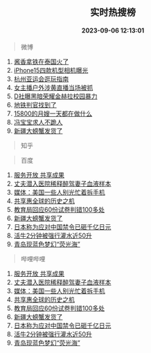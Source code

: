 <div align="center"><h2>实时热搜榜</h2><h4>2023-09-06 12:13:01</h4></div>

> 微博  

1. [酱香拿铁在泰国火了](https://s.weibo.com/weibo?q=%23%E9%85%B1%E9%A6%99%E6%8B%BF%E9%93%81%E5%9C%A8%E6%B3%B0%E5%9B%BD%E7%81%AB%E4%BA%86%23&t=31&band_rank=1&Refer=top)<br />
2. [iPhone15四款机型相机曝光](https://s.weibo.com/weibo?q=%23iPhone15%E5%9B%9B%E6%AC%BE%E6%9C%BA%E5%9E%8B%E7%9B%B8%E6%9C%BA%E6%9B%9D%E5%85%89%23&t=31&band_rank=2&Refer=top)<br />
3. [杭州亚运会逛玩指南](https://s.weibo.com/weibo?q=%23%E6%9D%AD%E5%B7%9E%E4%BA%9A%E8%BF%90%E4%BC%9A%E9%80%9B%E7%8E%A9%E6%8C%87%E5%8D%97%23&t=31&band_rank=3&Refer=top)<br />
4. [女主播户外涉黄直播当场被抓](https://s.weibo.com/weibo?q=%23%E5%A5%B3%E4%B8%BB%E6%92%AD%E6%88%B7%E5%A4%96%E6%B6%89%E9%BB%84%E7%9B%B4%E6%92%AD%E5%BD%93%E5%9C%BA%E8%A2%AB%E6%8A%93%23&t=31&band_rank=4&Refer=top)<br />
5. [D社曝黑暗荣耀金赫拉校园暴力](https://s.weibo.com/weibo?q=%23D%E7%A4%BE%E6%9B%9D%E9%BB%91%E6%9A%97%E8%8D%A3%E8%80%80%E9%87%91%E8%B5%AB%E6%8B%89%E6%A0%A1%E5%9B%AD%E6%9A%B4%E5%8A%9B%23&t=31&band_rank=5&Refer=top)<br />
6. [地铁判官找到了](https://s.weibo.com/weibo?q=%23%E5%9C%B0%E9%93%81%E5%88%A4%E5%AE%98%E6%89%BE%E5%88%B0%E4%BA%86%23&t=31&band_rank=6&Refer=top)<br />
7. [15800的月嫂一天都在做什么](https://s.weibo.com/weibo?q=15800%E7%9A%84%E6%9C%88%E5%AB%82%E4%B8%80%E5%A4%A9%E9%83%BD%E5%9C%A8%E5%81%9A%E4%BB%80%E4%B9%88&t=31&band_rank=7&Refer=top)<br />
8. [冯宝宝求人不跪人](https://s.weibo.com/weibo?q=%23%E5%86%AF%E5%AE%9D%E5%AE%9D%E6%B1%82%E4%BA%BA%E4%B8%8D%E8%B7%AA%E4%BA%BA%23&t=31&band_rank=8&Refer=top)<br />
9. [新疆大螃蟹发货了](https://s.weibo.com/weibo?q=%23%E6%96%B0%E7%96%86%E5%A4%A7%E8%9E%83%E8%9F%B9%E5%8F%91%E8%B4%A7%E4%BA%86%23&t=31&band_rank=9&Refer=top)<br />

> 知乎  


> 百度  

1. [服务开放 共享成果](https://www.baidu.com/s?wd=%E6%9C%8D%E5%8A%A1%E5%BC%80%E6%94%BE+%E5%85%B1%E4%BA%AB%E6%88%90%E6%9E%9C&sa=fyb_news&rsv_dl=fyb_news)<br />
2. [丈夫潜入医院稀释醉驾妻子血液样本](https://www.baidu.com/s?wd=%E4%B8%88%E5%A4%AB%E6%BD%9C%E5%85%A5%E5%8C%BB%E9%99%A2%E7%A8%80%E9%87%8A%E9%86%89%E9%A9%BE%E5%A6%BB%E5%AD%90%E8%A1%80%E6%B6%B2%E6%A0%B7%E6%9C%AC&sa=fyb_news&rsv_dl=fyb_news)<br />
3. [媒体：美国一些人别光忙着拆手机](https://www.baidu.com/s?wd=%E5%AA%92%E4%BD%93%EF%BC%9A%E7%BE%8E%E5%9B%BD%E4%B8%80%E4%BA%9B%E4%BA%BA%E5%88%AB%E5%85%89%E5%BF%99%E7%9D%80%E6%8B%86%E6%89%8B%E6%9C%BA&sa=fyb_news&rsv_dl=fyb_news)<br />
4. [共享惠全球的历史之机](https://www.baidu.com/s?wd=%E5%85%B1%E4%BA%AB%E6%83%A0%E5%85%A8%E7%90%83%E7%9A%84%E5%8E%86%E5%8F%B2%E4%B9%8B%E6%9C%BA&sa=fyb_news&rsv_dl=fyb_news)<br />
5. [教育局回应60份试卷判错100多处](https://www.baidu.com/s?wd=%E6%95%99%E8%82%B2%E5%B1%80%E5%9B%9E%E5%BA%9460%E4%BB%BD%E8%AF%95%E5%8D%B7%E5%88%A4%E9%94%99100%E5%A4%9A%E5%A4%84&sa=fyb_news&rsv_dl=fyb_news)<br />
6. [新疆大螃蟹发货了](https://www.baidu.com/s?wd=%E6%96%B0%E7%96%86%E5%A4%A7%E8%9E%83%E8%9F%B9%E5%8F%91%E8%B4%A7%E4%BA%86&sa=fyb_news&rsv_dl=fyb_news)<br />
7. [日本称为应对中国禁令已砸千亿日元](https://www.baidu.com/s?wd=%E6%97%A5%E6%9C%AC%E7%A7%B0%E4%B8%BA%E5%BA%94%E5%AF%B9%E4%B8%AD%E5%9B%BD%E7%A6%81%E4%BB%A4%E5%B7%B2%E7%A0%B8%E5%8D%83%E4%BA%BF%E6%97%A5%E5%85%83&sa=fyb_news&rsv_dl=fyb_news)<br />
8. [活牛2分钟被强行灌水近50升](https://www.baidu.com/s?wd=%E6%B4%BB%E7%89%9B2%E5%88%86%E9%92%9F%E8%A2%AB%E5%BC%BA%E8%A1%8C%E7%81%8C%E6%B0%B4%E8%BF%9150%E5%8D%87&sa=fyb_news&rsv_dl=fyb_news)<br />
9. [青岛现蓝色梦幻“荧光海”](https://www.baidu.com/s?wd=%E9%9D%92%E5%B2%9B%E7%8E%B0%E8%93%9D%E8%89%B2%E6%A2%A6%E5%B9%BB%E2%80%9C%E8%8D%A7%E5%85%89%E6%B5%B7%E2%80%9D&sa=fyb_news&rsv_dl=fyb_news)<br />

> 哔哩哔哩  

1. [服务开放 共享成果](https://www.baidu.com/s?wd=%E6%9C%8D%E5%8A%A1%E5%BC%80%E6%94%BE+%E5%85%B1%E4%BA%AB%E6%88%90%E6%9E%9C&sa=fyb_news&rsv_dl=fyb_news)<br />
2. [丈夫潜入医院稀释醉驾妻子血液样本](https://www.baidu.com/s?wd=%E4%B8%88%E5%A4%AB%E6%BD%9C%E5%85%A5%E5%8C%BB%E9%99%A2%E7%A8%80%E9%87%8A%E9%86%89%E9%A9%BE%E5%A6%BB%E5%AD%90%E8%A1%80%E6%B6%B2%E6%A0%B7%E6%9C%AC&sa=fyb_news&rsv_dl=fyb_news)<br />
3. [媒体：美国一些人别光忙着拆手机](https://www.baidu.com/s?wd=%E5%AA%92%E4%BD%93%EF%BC%9A%E7%BE%8E%E5%9B%BD%E4%B8%80%E4%BA%9B%E4%BA%BA%E5%88%AB%E5%85%89%E5%BF%99%E7%9D%80%E6%8B%86%E6%89%8B%E6%9C%BA&sa=fyb_news&rsv_dl=fyb_news)<br />
4. [共享惠全球的历史之机](https://www.baidu.com/s?wd=%E5%85%B1%E4%BA%AB%E6%83%A0%E5%85%A8%E7%90%83%E7%9A%84%E5%8E%86%E5%8F%B2%E4%B9%8B%E6%9C%BA&sa=fyb_news&rsv_dl=fyb_news)<br />
5. [教育局回应60份试卷判错100多处](https://www.baidu.com/s?wd=%E6%95%99%E8%82%B2%E5%B1%80%E5%9B%9E%E5%BA%9460%E4%BB%BD%E8%AF%95%E5%8D%B7%E5%88%A4%E9%94%99100%E5%A4%9A%E5%A4%84&sa=fyb_news&rsv_dl=fyb_news)<br />
6. [新疆大螃蟹发货了](https://www.baidu.com/s?wd=%E6%96%B0%E7%96%86%E5%A4%A7%E8%9E%83%E8%9F%B9%E5%8F%91%E8%B4%A7%E4%BA%86&sa=fyb_news&rsv_dl=fyb_news)<br />
7. [日本称为应对中国禁令已砸千亿日元](https://www.baidu.com/s?wd=%E6%97%A5%E6%9C%AC%E7%A7%B0%E4%B8%BA%E5%BA%94%E5%AF%B9%E4%B8%AD%E5%9B%BD%E7%A6%81%E4%BB%A4%E5%B7%B2%E7%A0%B8%E5%8D%83%E4%BA%BF%E6%97%A5%E5%85%83&sa=fyb_news&rsv_dl=fyb_news)<br />
8. [活牛2分钟被强行灌水近50升](https://www.baidu.com/s?wd=%E6%B4%BB%E7%89%9B2%E5%88%86%E9%92%9F%E8%A2%AB%E5%BC%BA%E8%A1%8C%E7%81%8C%E6%B0%B4%E8%BF%9150%E5%8D%87&sa=fyb_news&rsv_dl=fyb_news)<br />
9. [青岛现蓝色梦幻“荧光海”](https://www.baidu.com/s?wd=%E9%9D%92%E5%B2%9B%E7%8E%B0%E8%93%9D%E8%89%B2%E6%A2%A6%E5%B9%BB%E2%80%9C%E8%8D%A7%E5%85%89%E6%B5%B7%E2%80%9D&sa=fyb_news&rsv_dl=fyb_news)<br />
